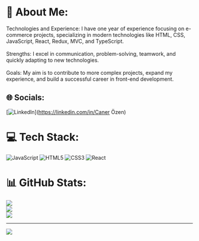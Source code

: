 # 💫 About Me:
Technologies and Experience: I have one year of experience focusing on e-commerce projects, specializing in modern technologies like HTML, CSS, JavaScript, React, Redux, MVC, and TypeScript.<br><br>Strengths: I excel in communication, problem-solving, teamwork, and quickly adapting to new technologies.<br><br>Goals: My aim is to contribute to more complex projects, expand my experience, and build a successful career in front-end development.


## 🌐 Socials:
[![LinkedIn](https://img.shields.io/badge/LinkedIn-%230077B5.svg?logo=linkedin&logoColor=white)](https://linkedin.com/in/Caner Özen) 

# 💻 Tech Stack:
![JavaScript](https://img.shields.io/badge/javascript-%23323330.svg?style=for-the-badge&logo=javascript&logoColor=%23F7DF1E) ![HTML5](https://img.shields.io/badge/html5-%23E34F26.svg?style=for-the-badge&logo=html5&logoColor=white) ![CSS3](https://img.shields.io/badge/css3-%231572B6.svg?style=for-the-badge&logo=css3&logoColor=white) ![React](https://img.shields.io/badge/react-%2320232a.svg?style=for-the-badge&logo=react&logoColor=%2361DAFB)
# 📊 GitHub Stats:
![](https://github-readme-stats.vercel.app/api?username=canerozen41&theme=shadow_green&hide_border=false&include_all_commits=false&count_private=false)<br/>
![](https://github-readme-streak-stats.herokuapp.com/?user=canerozen41&theme=shadow_green&hide_border=false)<br/>
![](https://github-readme-stats.vercel.app/api/top-langs/?username=canerozen41&theme=shadow_green&hide_border=false&include_all_commits=false&count_private=false&layout=compact)

---
[![](https://visitcount.itsvg.in/api?id=canerozen41&icon=0&color=0)](https://visitcount.itsvg.in)

<!-- Proudly created with GPRM ( https://gprm.itsvg.in ) -->